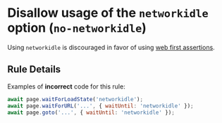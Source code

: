 # Disallow usage of the `networkidle` option (`no-networkidle`)

Using `networkidle` is discouraged in favor of using
[web first assertions](https://playwright.dev/docs/best-practices#use-web-first-assertions).

## Rule Details

Examples of **incorrect** code for this rule:

```javascript
await page.waitForLoadState('networkidle');
await page.waitForURL('...', { waitUntil: 'networkidle' });
await page.goto('...', { waitUntil: 'networkidle' });
```
